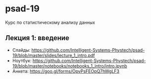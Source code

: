 # psad-19
Курс по статистическому анализу данных

## Лекция 1: введение
* Слайды: https://github.com/Intelligent-Systems-Phystech/psad-19/blob/master/slides/lecture_1_intro.pdf
* Ноутбук: https://github.com/Intelligent-Systems-Phystech/psad-19/blob/master/notebooks/notebooks_1_intro/intro.ipynb
* Анкета: https://goo.gl/forms/OpvPsFEOpQ7hWgLF3
